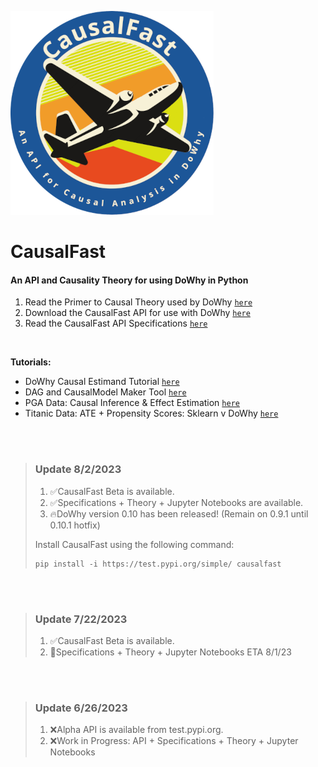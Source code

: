 ![alt text](https://raw.githubusercontent.com/TejuOye/CausalFast/main/api/images/new-logo.png "CausalFast")
# CausalFast
#### An API and Causality Theory for using DoWhy in Python

1.   Read the Primer to Causal Theory used by DoWhy [`here`](https://github.com/TejuOye/CausalFast/blob/main/guides/CausalTheory.md)
2.   Download the CausalFast API for use with DoWhy [`here`](https://test.pypi.org/project/causalfast/)
3.   Read the CausalFast API Specifications [`here`](https://github.com/TejuOye/CausalFast/blob/main/guides/CF-API-Specifications.md)
<br>

<b>Tutorials:</b>
-   DoWhy Causal Estimand Tutorial [`here`](https://github.com/TejuOye/CausalFast/blob/main/api/notebooks/EstimandTutorials.ipynb)
-   DAG and CausalModel Maker Tool [`here`](https://github.com/TejuOye/CausalFast/blob/main/api/notebooks/CausalDAGMaker.ipynb)
-   PGA Data: Causal Inference & Effect Estimation [`here`](https://github.com/TejuOye/CausalFast/blob/main/guides/PGA.md)
-   Titanic Data: ATE + Propensity Scores: Sklearn v DoWhy [`here`](https://github.com/TejuOye/CausalFast/blob/main/guides/Titanic.md)

<br><br>
>  ### Update 8/2/2023
> 
> 1.   :white_check_mark:CausalFast Beta is available.
> 2.   :white_check_mark:Specifications + Theory + Jupyter Notebooks are available.
> 3.   :fire:DoWhy version 0.10 has been released! (Remain on 0.9.1 until 0.10.1 hotfix)
> 
> Install CausalFast using the following command:
> 
>     pip install -i https://test.pypi.org/simple/ causalfast
>
<br><br>
>  ### Update 7/22/2023
> 
> 1.   :white_check_mark:CausalFast Beta is available.
> 2.   :triangular_flag_on_post:Specifications + Theory + Jupyter Notebooks ETA 8/1/23
>
<br><br>
>  ### Update 6/26/2023
> 
> 1.   :x:Alpha API is available from test.pypi.org.
> 2.   :x:Work in Progress: API + Specifications + Theory + Jupyter Notebooks
>
<br>
